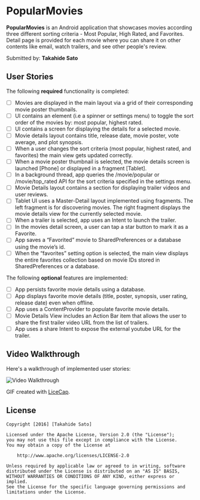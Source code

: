 # PopularMovies

**PopularMovies** is an Android application that showcases movies according three different sorting criteria - Most Popular, High Rated, and Favorites. Detail page is provided for each movie where you can share it on other contents like email, watch trailers, and see other people's review.

Submitted by: **Takahide Sato**

## User Stories

The following **required** functionality is completed:

* [ ] Movies are displayed in the main layout via a grid of their corresponding movie poster thumbnails.
* [ ] UI contains an element (i.e a spinner or settings menu) to toggle the sort order of the movies by: most popular, highest rated.
* [ ] UI contains a screen for displaying the details for a selected movie.
* [ ] Movie details layout contains title, release date, movie poster, vote average, and plot synopsis.
* [ ] When a user changes the sort criteria (most popular, highest rated, and favorites) the main view gets updated correctly.
* [ ] When a movie poster thumbnail is selected, the movie details screen is launched [Phone] or displayed in a fragment [Tablet].
* [ ] In a background thread, app queries the /movie/popular or /movie/top_rated API for the sort criteria specified in the settings menu.
* [ ] Movie Details layout contains a section for displaying trailer videos and user reviews.
* [ ] Tablet UI uses a Master-Detail layout implemented using fragments. The left fragment is for discovering movies. The right fragment displays the movie details view for the currently selected movie.
* [ ] When a trailer is selected, app uses an Intent to launch the trailer.
* [ ] In the movies detail screen, a user can tap a star button to mark it as a Favorite.
* [ ] App saves a “Favorited” movie to SharedPreferences or a database using the movie’s id.
* [ ] When the “favorites” setting option is selected, the main view displays the entire favorites collection based on movie IDs stored in SharedPreferences or a database.

The following **optional** features are implemented:

* [ ] App persists favorite movie details using a database.
* [ ] App displays favorite movie details (title, poster, synopsis, user rating, release date) even when offline.
* [ ] App uses a ContentProvider to populate favorite movie details.
* [ ] Movie Details View includes an Action Bar item that allows the user to share the first trailer video URL from the list of trailers.
* [ ] App uses a share Intent to expose the external youtube URL for the trailer.

## Video Walkthrough 

Here's a walkthrough of implemented user stories:

<img src='http://i.imgur.com/WqFtfAI.gif' title='Video Walkthrough' width='' alt='Video Walkthrough' />

GIF created with [LiceCap](http://www.cockos.com/licecap/).

## License

    Copyright [2016] [Takahide Sato]

    Licensed under the Apache License, Version 2.0 (the "License");
    you may not use this file except in compliance with the License.
    You may obtain a copy of the License at

        http://www.apache.org/licenses/LICENSE-2.0

    Unless required by applicable law or agreed to in writing, software
    distributed under the License is distributed on an "AS IS" BASIS,
    WITHOUT WARRANTIES OR CONDITIONS OF ANY KIND, either express or implied.
    See the License for the specific language governing permissions and
    limitations under the License.
